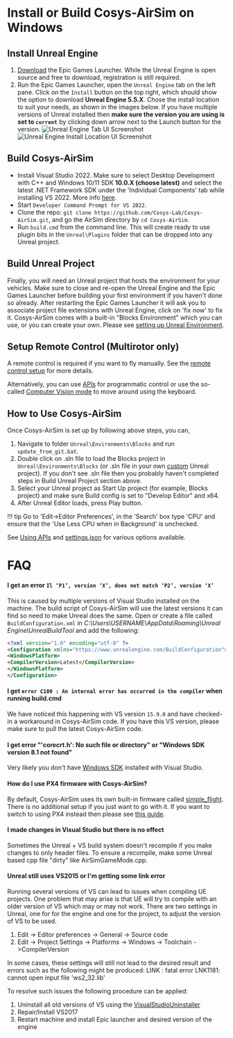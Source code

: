 # Install or Build Cosys-AirSim on Windows

## Install Unreal Engine
1. [Download](https://www.unrealengine.com/download) the Epic Games Launcher. While the Unreal Engine is open source and free to download, registration is still required.
2. Run the Epic Games Launcher, open the `Unreal Engine` tab on the left pane.
Click on the `Install` button on the top right, which should show the option to download **Unreal Engine 5.5.X**. Chose the install location to suit your needs, as shown in the images below. If you have multiple versions of Unreal installed then **make sure the version you are using is set to `current`** by clicking down arrow next to the Launch button for the version.
![Unreal Engine Tab UI Screenshot](images/ue_install.png)
![Unreal Engine Install Location UI Screenshot](images/ue_install_location.png)

## Build Cosys-AirSim
* Install Visual Studio 2022. Make sure to select Desktop Development with C++ and Windows 10/11 SDK **10.0.X (choose latest)** and select the latest .NET Framework SDK under the 'Individual Components' tab while installing VS 2022. More info [here](https://dev.epicgames.com/documentation/en-us/unreal-engine/setting-up-visual-studio-development-environment-for-cplusplus-projects-in-unreal-engine?application_version=5.4).
* Start `Developer Command Prompt for VS 2022`. 
* Clone the repo: `git clone https://github.com/Cosys-Lab/Cosys-AirSim.git`, and go the AirSim directory by `cd Cosys-AirSim`. 
* Run `build.cmd` from the command line. This will create ready to use plugin bits in the `Unreal\Plugins` folder that can be dropped into any Unreal project.

## Build Unreal Project

Finally, you will need an Unreal project that hosts the environment for your vehicles. Make sure to close and re-open the Unreal Engine and the Epic Games Launcher before building your first environment if you haven't done so already. After restarting the Epic Games Launcher it will ask you to associate project file extensions with Unreal Engine, click on 'fix now' to fix it. Cosys-AirSim comes with a built-in "Blocks Environment" which you can use, or you can create your own. Please see [setting up Unreal Environment](unreal_proj.md).

## Setup Remote Control (Multirotor only)

A remote control is required if you want to fly manually. See the [remote control setup](remote_control.md) for more details.

Alternatively, you can use [APIs](apis.md) for programmatic control or use the so-called [Computer Vision mode](image_apis.md) to move around using the keyboard.

## How to Use Cosys-AirSim

Once Cosys-AirSim is set up by following above steps, you can,
1. Navigate to folder `Unreal\Environments\Blocks` and run `update_from_git.bat`.
2. Double click on .sln file to load the Blocks project in `Unreal\Environments\Blocks` (or .sln file in your own [custom](unreal_custenv.md) Unreal project). If you don't see .sln file then you probably haven't completed steps in Build Unreal Project section above.
3. Select your Unreal project as Start Up project (for example, Blocks project) and make sure Build config is set to "Develop Editor" and x64.
4. After Unreal Editor loads, press Play button. 

!!! tip
    Go to 'Edit->Editor Preferences', in the 'Search' box type 'CPU' and ensure that the 'Use Less CPU when in Background' is unchecked.

See [Using APIs](apis.md) and [settings.json](settings.md) for various options available.

# FAQ


#### I get an error `Il ‘P1’, version ‘X’, does not match ‘P2’, version ‘X’`
This is caused by multiple versions of Visual Studio installed on the machine. The build script of Cosys-AirSim will use the latest versions it can find so need to make Unreal does the same.
Open or create a file called `BuildConfiguration.xml` in _C:\Users\USERNAME\AppData\Roaming\Unreal Engine\UnrealBuildTool_ and add the following:

```xml
<?xml version="1.0" encoding="utf-8" ?> 
<Configuration xmlns="https://www.unrealengine.com/BuildConfiguration">
<WindowsPlatform>
<CompilerVersion>Latest</CompilerVersion>
</WindowsPlatform>
</Configuration>
```


#### I get `error C100 : An internal error has occurred in the compiler` when running build.cmd
We have noticed this happening with VS version `15.9.0` and have checked-in a workaround in Cosys-AirSim code. If you have this VS version, please make sure to pull the latest Cosys-AirSim code.

#### I get error "'corecrt.h': No such file or directory" or "Windows SDK version 8.1 not found"
Very likely you don't have [Windows SDK](https://developercommunity.visualstudio.com/content/problem/3754/cant-compile-c-program-because-of-sdk-81cant-add-a.html) installed with Visual Studio. 

#### How do I use PX4 firmware with Cosys-AirSim?
By default, Cosys-AirSim uses its own built-in firmware called [simple_flight](simple_flight.md). There is no additional setup if you just want to go with it. If you want to switch to using PX4 instead then please see [this guide](px4_setup.md).

#### I made changes in Visual Studio but there is no effect

Sometimes the Unreal + VS build system doesn't recompile if you make changes to only header files. To ensure a recompile, make some Unreal based cpp file "dirty" like AirSimGameMode.cpp.

#### Unreal still uses VS2015 or I'm getting some link error
Running several versions of VS can lead to issues when compiling UE projects. One problem that may arise is that UE will try to compile with an older version of VS which may or may not work. There are two settings in Unreal, one for for the engine and one for the project, to adjust the version of VS to be used.
1. Edit -> Editor preferences -> General -> Source code
2. Edit -> Project Settings -> Platforms -> Windows -> Toolchain ->CompilerVersion

In some cases, these settings will still not lead to the desired result and errors such as the following might be produced: LINK : fatal error LNK1181: cannot open input file 'ws2_32.lib'

To resolve such issues the following procedure can be applied:
1. Uninstall all old versions of VS using the [VisualStudioUninstaller](https://github.com/Microsoft/VisualStudioUninstaller/releases)
2. Repair/Install VS2017
3. Restart machine and install Epic launcher and desired version of the engine